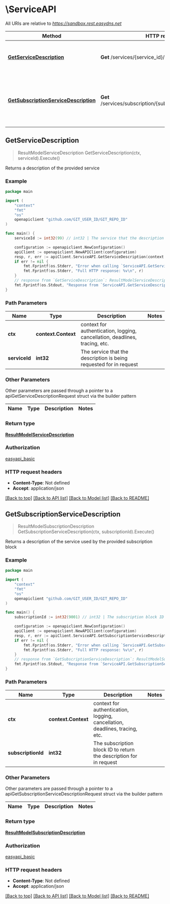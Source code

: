 # \ServiceAPI

All URIs are relative to *https://sandbox.rest.easydns.net*

Method | HTTP request | Description
------------- | ------------- | -------------
[**GetServiceDescription**](ServiceAPI.md#GetServiceDescription) | **Get** /services/{service_id}/description | Returns a description of the provided service
[**GetSubscriptionServiceDescription**](ServiceAPI.md#GetSubscriptionServiceDescription) | **Get** /services/subscription/{subscription_id}/description | Returns a description of the service used by the provided subscription block



## GetServiceDescription

> ResultModelServiceDescription GetServiceDescription(ctx, serviceId).Execute()

Returns a description of the provided service

### Example

```go
package main

import (
	"context"
	"fmt"
	"os"
	openapiclient "github.com/GIT_USER_ID/GIT_REPO_ID"
)

func main() {
	serviceId := int32(99) // int32 | The service that the description is being requested for in request

	configuration := openapiclient.NewConfiguration()
	apiClient := openapiclient.NewAPIClient(configuration)
	resp, r, err := apiClient.ServiceAPI.GetServiceDescription(context.Background(), serviceId).Execute()
	if err != nil {
		fmt.Fprintf(os.Stderr, "Error when calling `ServiceAPI.GetServiceDescription``: %v\n", err)
		fmt.Fprintf(os.Stderr, "Full HTTP response: %v\n", r)
	}
	// response from `GetServiceDescription`: ResultModelServiceDescription
	fmt.Fprintf(os.Stdout, "Response from `ServiceAPI.GetServiceDescription`: %v\n", resp)
}
```

### Path Parameters


Name | Type | Description  | Notes
------------- | ------------- | ------------- | -------------
**ctx** | **context.Context** | context for authentication, logging, cancellation, deadlines, tracing, etc.
**serviceId** | **int32** | The service that the description is being requested for in request | 

### Other Parameters

Other parameters are passed through a pointer to a apiGetServiceDescriptionRequest struct via the builder pattern


Name | Type | Description  | Notes
------------- | ------------- | ------------- | -------------


### Return type

[**ResultModelServiceDescription**](ResultModelServiceDescription.md)

### Authorization

[easyapi_basic](../README.md#easyapi_basic)

### HTTP request headers

- **Content-Type**: Not defined
- **Accept**: application/json

[[Back to top]](#) [[Back to API list]](../README.md#documentation-for-api-endpoints)
[[Back to Model list]](../README.md#documentation-for-models)
[[Back to README]](../README.md)


## GetSubscriptionServiceDescription

> ResultModelSubscriptionDescription GetSubscriptionServiceDescription(ctx, subscriptionId).Execute()

Returns a description of the service used by the provided subscription block

### Example

```go
package main

import (
	"context"
	"fmt"
	"os"
	openapiclient "github.com/GIT_USER_ID/GIT_REPO_ID"
)

func main() {
	subscriptionId := int32(9001) // int32 | The subscription block ID to return the description for in request

	configuration := openapiclient.NewConfiguration()
	apiClient := openapiclient.NewAPIClient(configuration)
	resp, r, err := apiClient.ServiceAPI.GetSubscriptionServiceDescription(context.Background(), subscriptionId).Execute()
	if err != nil {
		fmt.Fprintf(os.Stderr, "Error when calling `ServiceAPI.GetSubscriptionServiceDescription``: %v\n", err)
		fmt.Fprintf(os.Stderr, "Full HTTP response: %v\n", r)
	}
	// response from `GetSubscriptionServiceDescription`: ResultModelSubscriptionDescription
	fmt.Fprintf(os.Stdout, "Response from `ServiceAPI.GetSubscriptionServiceDescription`: %v\n", resp)
}
```

### Path Parameters


Name | Type | Description  | Notes
------------- | ------------- | ------------- | -------------
**ctx** | **context.Context** | context for authentication, logging, cancellation, deadlines, tracing, etc.
**subscriptionId** | **int32** | The subscription block ID to return the description for in request | 

### Other Parameters

Other parameters are passed through a pointer to a apiGetSubscriptionServiceDescriptionRequest struct via the builder pattern


Name | Type | Description  | Notes
------------- | ------------- | ------------- | -------------


### Return type

[**ResultModelSubscriptionDescription**](ResultModelSubscriptionDescription.md)

### Authorization

[easyapi_basic](../README.md#easyapi_basic)

### HTTP request headers

- **Content-Type**: Not defined
- **Accept**: application/json

[[Back to top]](#) [[Back to API list]](../README.md#documentation-for-api-endpoints)
[[Back to Model list]](../README.md#documentation-for-models)
[[Back to README]](../README.md)

